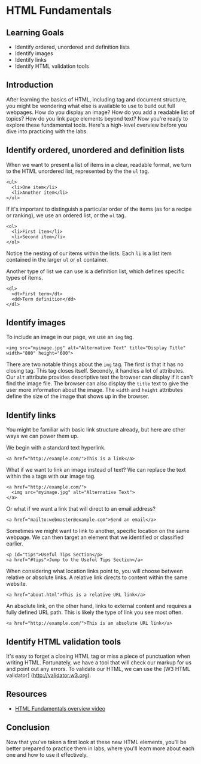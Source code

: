 # HTML Fundamentals

## Learning Goals

- Identify ordered, unordered and definition lists
- Identify images
- Identify links
- Identify HTML validation tools

## Introduction

After learning the basics of HTML, including tag and document structure, you
might be wondering what else is available to use to build out full webpages. How
do you display an image? How do you add a readable list of topics? How do you
link page elements beyond text? Now you're ready to explore these fundamental
tools. Here's a high-level overview before you dive into practicing with the
labs.

## Identify ordered, unordered and definition lists

When we want to present a list of items in a clear, readable format, we turn to
the HTML unordered list, represented by the the `ul` tag.

```
<ul>
  <li>One item</li>
  <li>Another item</li>
</ul>
```

If it's important to distinguish a particular order of the items (as for a
recipe or ranking), we use an ordered list, or the `ol` tag.

```
<ol>
  <li>First item</li>
  <li>Second item</li>
</ol>
```

Notice the nesting of our items within the lists. Each `li` is a list item
contained in the larger `ul` or `ol` container.

Another type of list we can use is a definition list, which defines specific
types of items.

```
<dl>
  <dt>First term</dt>
  <dd>Term definition</dd>
</dl>
```

## Identify images

To include an image in our page, we use an `img` tag.

```
<img src="myimage.jpg" alt="Alternative Text" title="Display Title"
width="800" height="600">
```

There are two notable things about the `img` tag. The first is that it has no
closing tag. This tag closes itself. Secondly, it handles a lot of attributes.
Our `alt` attribute provides descriptive text the browser can display if it
can't find the image file. The browser can also display the `title` text to give
the user more information about the image. The `width` and `height` attributes
define the size of the image that shows up in the browser.

## Identify links

You might be familiar with basic link structure already, but here are other ways
we can power them up.

We begin with a standard text hyperlink.

```
<a href="http://example.com/">This is a link</a>
```

What if we want to link an image instead of text? We can replace the text within
the `a` tags with our image tag.

```
<a href="http://example.com/">
  <img src="myimage.jpg" alt="Alternative Text">
</a>
```

Or what if we want a link that will direct to an email address?

```
<a href="mailto:webmaster@example.com">Send an email</a>
```

Sometimes we might want to link to another, specific location on the same
webpage. We can then target an element that we identified or classified earlier.

```
<p id="tips">Useful Tips Section</p>
<a href="#tips">Jump to the Useful Tips Section</a>
```

When considering what location links point to, you will choose between relative
or absolute links. A relative link directs to content within the same website.

```
<a href="about.html">This is a relative URL link</a>
```

An absolute link, on the other hand, links to external content and requires a
fully defined URL path. This is likely the type of link you see most often.

```
<a href="http://example.com/">This is an absolute URL link</a>
```

## Identify HTML validation tools

It's easy to forget a closing HTML tag or miss a piece of punctuation when
writing HTML. Fortunately, we have a tool that will check our markup for us and
point out any errors. To validate our HTML, we can use the [W3 HTML validator]
(http://validator.w3.org).

## Resources

- [HTML Fundamentals overview video](https://www.youtube.com/watch?v=tuDKQxfiXmY)

## Conclusion

Now that you've taken a first look at these new HTML elements, you'll be better
prepared to practice them in labs, where you'll learn more about each one and
how to use it effectively.
